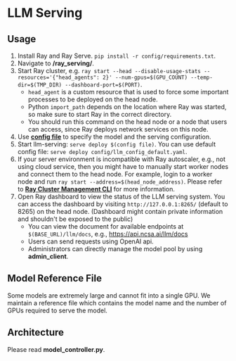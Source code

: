 # LLM Serving

## Usage

1. Install Ray and Ray Serve. `pip install -r config/requirements.txt`.
1. Navigate to **/ray_serving/**.
1. Start Ray cluster, e.g. `ray start --head --disable-usage-stats --resources='{"head_agents": 2}' --num-gpus=$(GPU_COUNT) --temp-dir=$(TMP_DIR) --dashboard-port=$(PORT)`.  
    - `head_agent` is a custom resource that is used to force some important processes to be deployed on the head node.
    - Python `import_path` depends on the location where Ray was started, so make sure to start Ray in the correct directory.
    - You should run this command on the head node or a node that users can access, since Ray deploys network services on this node.
1. Use [**config file**](https://docs.ray.io/en/latest/serve/production-guide/config.html#serve-in-production-config-file) to specify the model and the serving configuration.
1. Start llm-serving: `serve deploy $(config file)`. You can use default config file: `serve deploy config/llm_config_default.yaml`.
1. If your server environment is incompatible with Ray autoscaler, e.g., not using cloud service, then you might have to manually start worker nodes and connect them to the head node. For example, login to a worker node and run `ray start --address=$(head_node_address)`. Please refer to [**Ray Cluster Management CLI**](https://docs.ray.io/en/latest/cluster/cli.html) for more information.
1. Open Ray dashboard to view the status of the LLM serving system. You can access the dashboard by visiting `http://127.0.0.1:8265/` (default to 8265) on the head node. (Dashboard might contain private information and shouldn't be exposed to the public)
    - You can view the document for available endpoints at `$(BASE_URL)/llm/docs`, e.g., <https://api.ncsa.ai/llm/docs>
    - Users can send requests using OpenAI api.
    - Administrators can directly manage the model pool by using **admin_client**.

## Model Reference File

Some models are extremely large and cannot fit into a single GPU. We maintain a reference file which contains the model name and the number of GPUs required to serve the model.

## Architecture

Please read **model_controller.py**.

